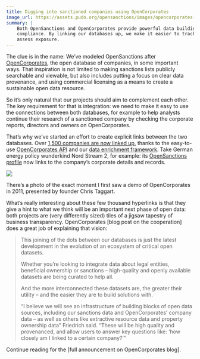 ```yaml
---
title: Digging into sanctioned companies using OpenCorporates
image_url: https://assets.pudo.org/opensanctions/images/opencorporates-home.png
summary: |
    Both OpenSanctions and OpenCorporates provide powerful data building blocks for
    compliance. By linking our databases up, we make it easier to track assets or
    assess exposure.
---
```


<!--img class="img-fluid" src="https://assets.pudo.org/opensanctions/images/opencorporates-home.png" -->

The clue is in the name: We’ve modeled OpenSanctions after [OpenCorporates](https://opencorporates.com/), the open database of companies, in some important ways. That inspiration is not limited to making sanctions lists publicly searchable and viewable, but also includes putting a focus on clear data provenance, and using commercial licensing as a means to create a sustainable open data resource.

So it’s only natural that our projects should aim to complement each other. The key requirement for that is integration: we need to make it easy to use the connections between both databases, for example to help analysts continue their research of a sanctioned company by checking the corporate reports, directors and owners on OpenCorporates.

That’s why we’ve started an effort to create explicit links between the two databases. Over [1,500 companies are now linked up](/datasets/opencorporates/), thanks to the easy-to-use [OpenCorporates API](https://api.opencorporates.com/) and our [data enrichment framework](/docs/enrichment/). Take German energy policy wunderkind Nord Stream 2, for example: its [OpenSanctions profile](/entities/NK-csg2VfZAwP6ot77KuPiPkk/) now links to the company’s corporate details and records. 

<img class="img-fluid" src="https://assets.pudo.org/opensanctions/images/taggart.png">
<p class="img-caption">
    There’s a photo of the exact moment I first saw a demo of OpenCorporates in 2011, presented by 
    founder Chris Taggart.
</p>

What’s really interesting about these few thousand hyperlinks is that they give a hint to what we think will be an important next phase of open data: both projects are (very differently sized) tiles of a jigsaw tapestry of business transparency. OpenCorporates [blog post on the cooperation] does a great job of explaining that vision:

> This joining of the dots between our databases is just the latest development in the evolution of an ecosystem of critical open datasets.
>
> Whether you’re looking to integrate data about legal entities, beneficial ownership or sanctions – high-quality and openly available datasets are being curated to help all.
>
> And the more interconnected these datasets are, the greater their utility – and the easier they are to build solutions with.
>
> “I believe we will see an infrastructure of building blocks of open data sources, including our sanctions data and OpenCorporates’ company data – as well as others like extractive resource data and property ownership data” Friedrich said. “These will be high quality and provenanced, and allow users to answer key questions like: ‘how closely am I linked to a certain company?’”

Continue reading for the [full announcement on OpenCorporates blog].

